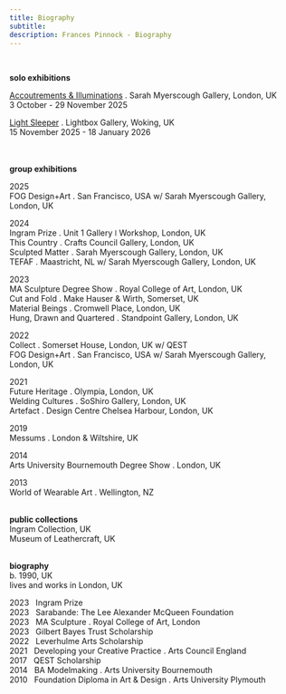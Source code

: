 ```yaml
---
title: Biography
subtitle: 
description: Frances Pinnock - Biography
---
```

  
  
<br />  
 
**solo exhibitions**  
  
[Accoutrements & Illuminations](https://www.sarahmyerscough.com/exhibitions/70-frances-pinnock-solo-show-gallery-solo-show-2025/) . Sarah Myerscough Gallery, London, UK  
3 October - 29 November 2025

[Light Sleeper](https://www.thelightbox.org.uk/whats-on/frances-pinnock-light-sleeper) . Lightbox Gallery, Woking, UK  
15 November 2025 - 18 January 2026  
<br /> 
<br />

**group exhibitions**  

2025  
FOG Design+Art . San Francisco, USA w/ Sarah Myerscough Gallery, London, UK  

2024  
Ingram Prize . Unit 1 Gallery ǀ Workshop, London, UK  
This Country . Crafts Council Gallery, London, UK  
Sculpted Matter . Sarah Myerscough Gallery, London, UK  
TEFAF . Maastricht, NL w/ Sarah Myerscough Gallery, London, UK  

2023  
MA Sculpture Degree Show . Royal College of Art, London, UK  
Cut and Fold . Make Hauser & Wirth, Somerset, UK  
Material Beings . Cromwell Place, London, UK  
Hung, Drawn and Quartered . Standpoint Gallery, London, UK  

2022  
Collect . Somerset House, London, UK  w/ QEST  
FOG Design+Art . San Francisco, USA w/ Sarah Myerscough Gallery, London, UK  

2021  
Future Heritage . Olympia, London, UK  
Welding Cultures . SoShiro Gallery, London, UK  
Artefact . Design Centre Chelsea Harbour, London, UK  

2019  
Messums . London & Wiltshire, UK  

2014  
Arts University Bournemouth Degree Show . London, UK  

2013  
World of Wearable Art . Wellington, NZ  
<br />  

**public collections**  
Ingram Collection, UK  
Museum of Leathercraft, UK  
<br />  

**biography**  
b. 1990, UK  
lives and works in London, UK  

2023&nbsp;&nbsp;&nbsp;Ingram Prize  
2023&nbsp;&nbsp;&nbsp;Sarabande: The Lee Alexander McQueen Foundation  
2023&nbsp;&nbsp;&nbsp;MA Sculpture . Royal College of Art, London  
2023&nbsp;&nbsp;&nbsp;Gilbert Bayes Trust Scholarship  
2022&nbsp;&nbsp;&nbsp;Leverhulme Arts Scholarship  
2021&nbsp;&nbsp;&nbsp;Developing your Creative Practice . Arts Council England  
2017&nbsp;&nbsp;&nbsp;QEST Scholarship  
2014&nbsp;&nbsp;&nbsp;BA Modelmaking . Arts University Bournemouth  
2010&nbsp;&nbsp;&nbsp;Foundation Diploma in Art & Design . Arts University Plymouth  
<br />  






  










 



  










 











